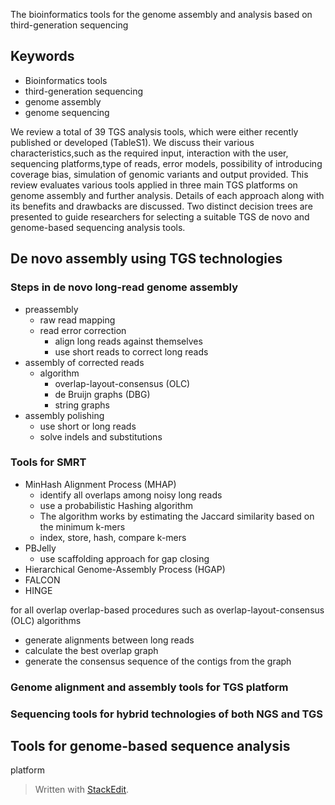 The bioinformatics tools for the genome assembly and
analysis based on third-generation sequencing

## Keywords
- Bioinformatics tools
- third-generation sequencing
- genome assembly
- genome sequencing

We review a total of 39 TGS analysis tools, which were either recently published or developed (TableS1).
We discuss their various characteristics,such as the required input, interaction with the user, sequencing platforms,type of reads, error models, possibility of introducing coverage bias, simulation of genomic variants and output provided.
This review evaluates various tools applied in three main TGS platforms on genome assembly and further analysis.
Details of each approach along with its benefits and drawbacks are discussed. 
Two distinct decision trees are presented to guide researchers for selecting a suitable TGS de novo and genome-based sequencing analysis tools.
## De novo assembly using TGS technologies
### Steps in de novo long-read genome assembly
- preassembly
	- raw read mapping
	- read error correction
		- align long reads against themselves
		- use short reads to correct long reads 
- assembly of corrected reads
	- algorithm
		- overlap-layout-consensus (OLC)
		- de Bruijn graphs (DBG)
		- string graphs
- assembly polishing
	- use short or long reads
	- solve indels and substitutions

### Tools for SMRT
- MinHash Alignment Process (MHAP)
	- identify all overlaps among noisy long reads
	- use a probabilistic Hashing algorithm
	- The algorithm works by estimating the Jaccard similarity based on the minimum k-mers
	- index, store, hash, compare k-mers
- PBJelly
	- use scaffolding approach for gap closing
- Hierarchical Genome-Assembly Process (HGAP)
- FALCON
- HINGE 

for all overlap
overlap-based procedures such as overlap-layout-consensus (OLC) algorithms
- generate alignments between long reads
- calculate the best overlap graph
- generate the consensus sequence of the contigs from the graph
### Genome alignment and assembly tools for TGS platform
### Sequencing tools for hybrid technologies of both NGS and TGS

## Tools for genome-based sequence analysis
platform
> Written with [StackEdit](https://stackedit.io/).
<!--stackedit_data:
eyJoaXN0b3J5IjpbMTQ3NzA5MTIzMCw4Nzk2MjY4OTUsMjEwOD
gwNTI5OSwzNTcxMzQ2MzQsLTE3Mjk1MTQ2ODAsLTEwMDIwOTE2
NjQsMTY4ODYxNjc3MywtMTU1NTUxNTM2LDE1NjIwNDc1NywxNT
YyMDQ3NTcsODgxMjUwMzc0LC0zNjAzNjM2NTIsLTE5ODAxNDQx
NDUsOTQ1OTE3ODk5LC0xNzkyMTcxOTc0LDU2NTkyNjM2MiwxND
I1Njc4NDUwLDc0MzYxNTkzNCwyMTIxNTQxMTM1LDEzMzA1MTQ1
MzldfQ==
-->